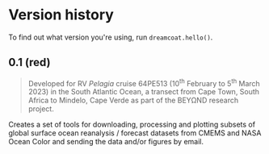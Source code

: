# Version history

To find out what version you're using, run `dreamcoat.hello()`.

## 0.1 (red)

> Developed for RV *Pelagia* cruise 64PE513 (10<sup>th</sup> February to 5<sup>th</sup> March 2023) in the South Atlantic Ocean, a transect from Cape Town, South Africa to Mindelo, Cape Verde as part of the BEYΩND research project.

Creates a set of tools for downloading, processing and plotting subsets of global surface ocean reanalysis / forecast datasets from CMEMS and NASA Ocean Color and sending the data and/or figures by email.
